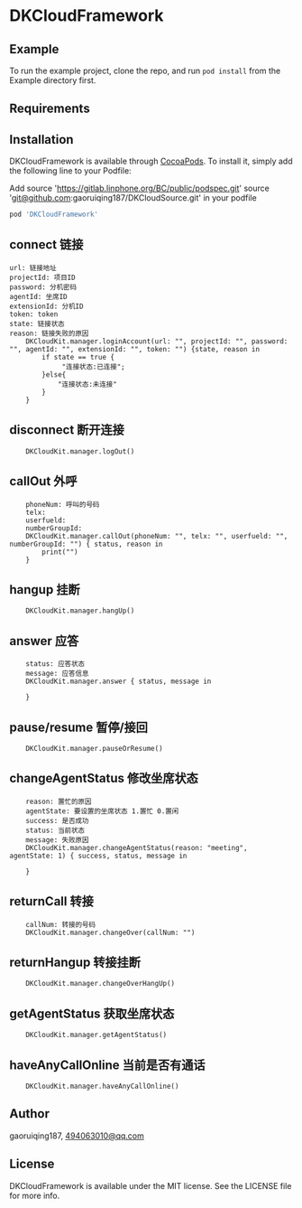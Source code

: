 # DKCloudFramework

## Example

To run the example project, clone the repo, and run `pod install` from the Example directory first.

## Requirements

## Installation

DKCloudFramework is available through [CocoaPods](https://cocoapods.org). To install
it, simply add the following line to your Podfile:

Add source 'https://gitlab.linphone.org/BC/public/podspec.git'
    source 'git@github.com:gaoruiqing187/DKCloudSource.git'
in your podfile

```ruby
pod 'DKCloudFramework'
```

## connect 链接 
    url: 链接地址
    projectId: 项目ID
    password: 分机密码
    agentId: 坐席ID
    extensionId: 分机ID
    token: token
    state: 链接状态
    reason: 链接失败的原因
        DKCloudKit.manager.loginAccount(url: "", projectId: "", password: "", agentId: "", extensionId: "", token: "") {state, reason in
            if state == true {
                 "连接状态:已连接";
            }else{
                "连接状态:未连接" 
            }
        }

## disconnect 断开连接

        DKCloudKit.manager.logOut()
        
## callOut 外呼
        phoneNum: 呼叫的号码
        telx:
        userfueld:
        numberGroupId:
        DKCloudKit.manager.callOut(phoneNum: "", telx: "", userfueld: "", numberGroupId: "") { status, reason in
            print("")
        }

## hangup 挂断
        DKCloudKit.manager.hangUp()

## answer 应答
        status: 应答状态
        message: 应答信息
        DKCloudKit.manager.answer { status, message in
            
        }

## pause/resume 暂停/接回

        DKCloudKit.manager.pauseOrResume()
        
## changeAgentStatus 修改坐席状态
        reason: 置忙的原因
        agentState: 要设置的坐席状态 1.置忙 0.置闲
        success: 是否成功
        status: 当前状态
        message: 失败原因
        DKCloudKit.manager.changeAgentStatus(reason: "meeting", agentState: 1) { success, status, message in
            
        }
        
## returnCall 转接
        callNum: 转接的号码
        DKCloudKit.manager.changeOver(callNum: "")
        
## returnHangup 转接挂断

        DKCloudKit.manager.changeOverHangUp()
        

## getAgentStatus 获取坐席状态

        DKCloudKit.manager.getAgentStatus()
        
## haveAnyCallOnline 当前是否有通话
        DKCloudKit.manager.haveAnyCallOnline()

## Author

gaoruiqing187, 494063010@qq.com

## License

DKCloudFramework is available under the MIT license. See the LICENSE file for more info.
